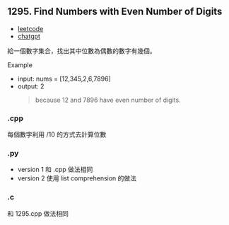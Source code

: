 ## 1295. Find Numbers with Even Number of Digits
- [leetcode](https://leetcode.com/problems/find-numbers-with-even-number-of-digits/description/)
- [chatgpt](https://chat.openai.com/share/e3531fbf-3a3f-4a93-b07f-5efec4565794)

給一個數字集合，找出其中位數為偶數的數字有幾個。

Example
- input: nums = [12,345,2,6,7896]
- output: 2
    > because 12 and 7896 have even number of digits.
### .cpp
每個數字利用 /10 的方式去計算位數
### .py
- version 1 和 .cpp 做法相同
- version 2 使用 list comprehension 的做法
### .c
和 1295.cpp 做法相同